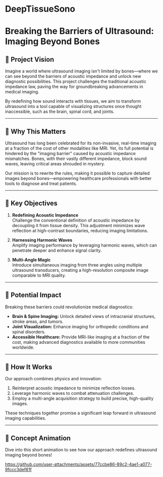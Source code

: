 # DeepTissueSono
# Breaking the Barriers of Ultrasound: Imaging Beyond Bones  

## 🚀 Project Vision  
Imagine a world where ultrasound imaging isn't limited by bones—where we can see beyond the barriers of acoustic impedance and unlock new diagnostic possibilities. This project challenges the traditional acoustic impedance law, paving the way for groundbreaking advancements in medical imaging.  

By redefining how sound interacts with tissues, we aim to transform ultrasound into a tool capable of visualizing structures once thought inaccessible, such as the brain, spinal cord, and joints.  

---  

## 🧠 Why This Matters  
Ultrasound has long been celebrated for its non-invasive, real-time imaging at a fraction of the cost of other modalities like MRI. Yet, its full potential is hindered by the "imaging barrier" caused by acoustic impedance mismatches. Bones, with their vastly different impedance, block sound waves, leaving critical areas shrouded in mystery.  

Our mission is to rewrite the rules, making it possible to capture detailed images beyond bones—empowering healthcare professionals with better tools to diagnose and treat patients.  

---  

## 🎯 Key Objectives  
1. **Redefining Acoustic Impedance**  
   Challenge the conventional definition of acoustic impedance by decoupling it from tissue density. This adjustment minimizes wave reflection at high-contrast boundaries, reducing imaging limitations.  

2. **Harnessing Harmonic Waves**  
   Amplify imaging performance by leveraging harmonic waves, which can penetrate deeper and enhance signal clarity.  

3. **Multi-Angle Magic**  
   Introduce simultaneous imaging from three angles using multiple ultrasound transducers, creating a high-resolution composite image comparable to MRI quality.  

---  

## 🌟 Potential Impact  
Breaking these barriers could revolutionize medical diagnostics:  
- **Brain & Spine Imaging:** Unlock detailed views of intracranial structures, stroke areas, and tumors.  
- **Joint Visualization:** Enhance imaging for orthopedic conditions and spinal disorders.  
- **Accessible Healthcare:** Provide MRI-like imaging at a fraction of the cost, making advanced diagnostics available to more communities worldwide.  

---  

## 🔬 How It Works  
Our approach combines physics and innovation:  
1. Reinterpret acoustic impedance to minimize reflection losses.  
2. Leverage harmonic waves to combat attenuation challenges.  
3. Employ a multi-angle acquisition strategy to build precise, high-quality images.  

These techniques together promise a significant leap forward in ultrasound imaging capabilities.  

---  

## 🎥 Concept Animation  
Dive into this short animation to see how our approach redefines ultrasound imaging beyond bones!  

https://github.com/user-attachments/assets/77ccbe86-89c2-4ae1-a077-9fccc3def81f



